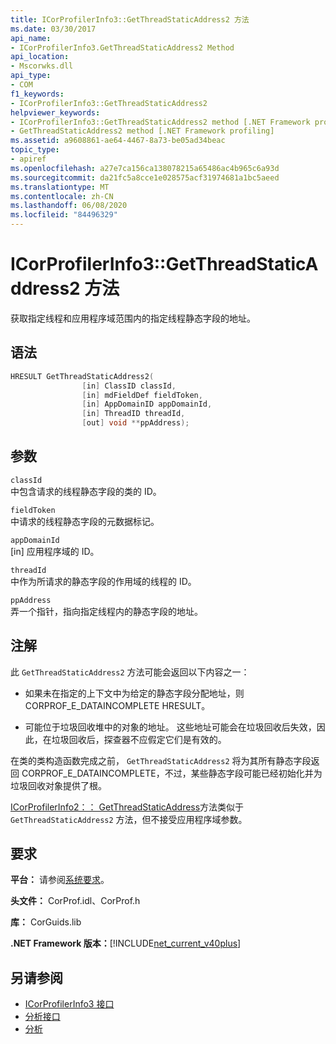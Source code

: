 ```yaml
---
title: ICorProfilerInfo3::GetThreadStaticAddress2 方法
ms.date: 03/30/2017
api_name:
- ICorProfilerInfo3.GetThreadStaticAddress2 Method
api_location:
- Mscorwks.dll
api_type:
- COM
f1_keywords:
- ICorProfilerInfo3::GetThreadStaticAddress2
helpviewer_keywords:
- ICorProfilerInfo3::GetThreadStaticAddress2 method [.NET Framework profiling]
- GetThreadStaticAddress2 method [.NET Framework profiling]
ms.assetid: a9608861-ae64-4467-8a73-be05ad34beac
topic_type:
- apiref
ms.openlocfilehash: a27e7ca156ca138078215a65486ac4b965c6a93d
ms.sourcegitcommit: da21fc5a8cce1e028575acf31974681a1bc5aeed
ms.translationtype: MT
ms.contentlocale: zh-CN
ms.lasthandoff: 06/08/2020
ms.locfileid: "84496329"
---
```

# <a name="icorprofilerinfo3getthreadstaticaddress2-method"></a>ICorProfilerInfo3::GetThreadStaticAddress2 方法
获取指定线程和应用程序域范围内的指定线程静态字段的地址。  
  
## <a name="syntax"></a>语法  
  
```cpp  
HRESULT GetThreadStaticAddress2(  
                [in] ClassID classId,  
                [in] mdFieldDef fieldToken,  
                [in] AppDomainID appDomainId,  
                [in] ThreadID threadId,  
                [out] void **ppAddress);  
```  
  
## <a name="parameters"></a>参数  
 `classId`  
 中包含请求的线程静态字段的类的 ID。  
  
 `fieldToken`  
 中请求的线程静态字段的元数据标记。  
  
 `appDomainId`  
 [in] 应用程序域的 ID。  
  
 `threadId`  
 中作为所请求的静态字段的作用域的线程的 ID。  
  
 `ppAddress`  
 弄一个指针，指向指定线程内的静态字段的地址。  
  
## <a name="remarks"></a>注解  
 此 `GetThreadStaticAddress2` 方法可能会返回以下内容之一：  
  
- 如果未在指定的上下文中为给定的静态字段分配地址，则 CORPROF_E_DATAINCOMPLETE HRESULT。  
  
- 可能位于垃圾回收堆中的对象的地址。 这些地址可能会在垃圾回收后失效，因此，在垃圾回收后，探查器不应假定它们是有效的。  
  
 在类的类构造函数完成之前， `GetThreadStaticAddress2` 将为其所有静态字段返回 CORPROF_E_DATAINCOMPLETE，不过，某些静态字段可能已经初始化并为垃圾回收对象提供了根。  
  
 [ICorProfilerInfo2：： GetThreadStaticAddress](icorprofilerinfo2-getthreadstaticaddress-method.md)方法类似于 `GetThreadStaticAddress2` 方法，但不接受应用程序域参数。  
  
## <a name="requirements"></a>要求  
 **平台：** 请参阅[系统要求](../../get-started/system-requirements.md)。  
  
 **头文件：** CorProf.idl、CorProf.h  
  
 **库：** CorGuids.lib  
  
 **.NET Framework 版本：**[!INCLUDE[net_current_v40plus](../../../../includes/net-current-v40plus-md.md)]  
  
## <a name="see-also"></a>另请参阅

- [ICorProfilerInfo3 接口](icorprofilerinfo3-interface.md)
- [分析接口](profiling-interfaces.md)
- [分析](index.md)
